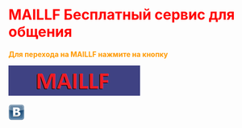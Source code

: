 <h1><span style="color: #ff0000;">MAILLF Бесплатный сервис для общения</span></h1>
<p><span style="color: #ff9900;"><strong>Для перехода на MAILLF нажмите на кнопку</strong></span></p>
<p><a href="https://batmangithuber.github.io/indexmaillf" title="MAILLF"><img src="https://raw.githubusercontent.com/BatmanGitHuber/batmangithuber.github.io/main/maillfbutton.png" alt="MAILLF" width="261" height="60" /></a></p>
<p><a href="https://vk.com/fray9520" title="VK"><img src="https://raw.githubusercontent.com/BatmanGitHuber/batmangithuber.github.io/main/vklogo.png" alt="VK" width="32" height="32" /></a></p>

